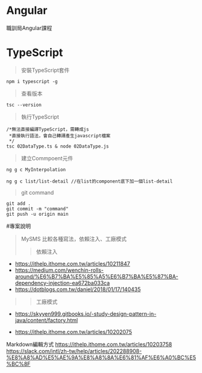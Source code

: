 # Angular
職訓局Angular課程

# TypeScript
>安裝TypeScript套件
```command
npm i typescript -g
```

>查看版本
```command
tsc --version 
```

>執行TypeScript
```command
/*無法直接編譯TypeScript，需轉成js
 *直接執行語法，會自己轉譯產生javascript檔案
 */
tsc 02DataType.ts & node 02DataType.js   
```

>建立Commpoent元件
```command
ng g c MyInterpolation

ng g c list/list-detail //在list的component底下加一個list-detail
```

>git command
```
git add .
git commit -m "command"
git push -u origin main
```

#專案說明
>MySMS
比較各種寫法，依賴注入、工廠模式
>>依賴注入
* https://ithelp.ithome.com.tw/articles/10211847
* https://medium.com/wenchin-rolls-around/%E6%B7%BA%E5%85%A5%E6%B7%BA%E5%87%BA-dependency-injection-ea672ba033ca
* https://dotblogs.com.tw/daniel/2018/01/17/140435

>>工廠模式
* https://skyyen999.gitbooks.io/-study-design-pattern-in-java/content/factory.html

* https://ithelp.ithome.com.tw/articles/10202075


Markdown編輯方式
https://ithelp.ithome.com.tw/articles/10203758
https://slack.com/intl/zh-tw/help/articles/202288908-%E8%A8%AD%E5%AE%9A%E8%A8%8A%E6%81%AF%E6%A0%BC%E5%BC%8F